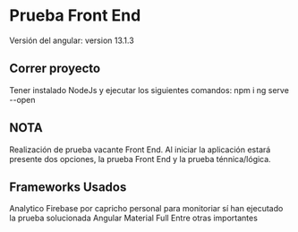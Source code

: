 # Prueba Front End
Versión del angular: version 13.1.3 

## Correr proyecto

Tener instalado NodeJs  y ejecutar los siguientes comandos:
 npm i
 ng serve --open

 

## NOTA
Realización de prueba vacante Front End.
Al iniciar la aplicación estará presente dos opciones, la prueba Front End y la prueba ténnica/lógica.

## Frameworks Usados
Analytico Firebase por capricho personal para monitoriar sí han ejecutado la prueba solucionada
Angular Material Full
Entre otras importantes

